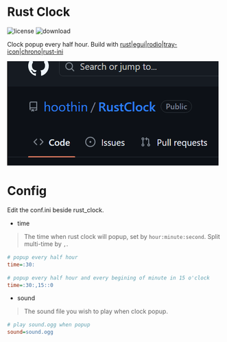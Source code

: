# Rust Clock
![license](https://img.shields.io/badge/license-MIT-red.svg)
![download](https://img.shields.io/github/downloads/hoothin/RustClock/total)

Clock popup every half hour. Build with [rust](https://github.com/rust-lang/rust)|[egui](https://github.com/emilk/egui/)|[rodio](https://github.com/RustAudio/rodio)|[tray-icon](https://github.com/tauri-apps/tray-icon)|[chrono](https://github.com/chronotope/chrono)|[rust-ini](https://github.com/zonyitoo/rust-ini)

![example](pic.gif)
# Config
Edit the conf.ini beside rust_clock.
+ time
> The time when rust clock will popup, set by `hour:minute:second`. Split multi-time by `,`.
``` ini
# popup every half hour
time=:30:
```
``` ini
# popup every half hour and every begining of minute in 15 o'clock
time=:30:,15::0
```
+ sound
> The sound file you wish to play when clock popup.
``` ini
# play sound.ogg when popup
sound=sound.ogg
```
